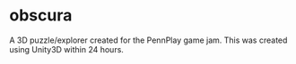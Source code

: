 # obscura
A 3D puzzle/explorer created for the PennPlay game jam. This was created using Unity3D within 24 hours.
